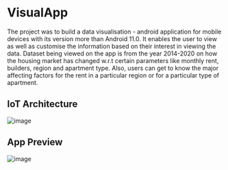 # VisualApp
The project was to build a data visualisation - android application for mobile devices
with its version more than Android 11.0. It enables the user to view as well as customise
the information based on their interest in viewing the data. Dataset being viewed on the
app is from the year 2014-2020 on how the housing market has changed w.r.t certain
parameters like monthly rent, builders, region and apartment type. Also, users can get
to know the major affecting factors for the rent in a particular region or for a particular
type of apartment.

## IoT Architecture 
![image](https://user-images.githubusercontent.com/89976319/149640126-713f4993-cca3-4b5d-b54f-0f2da1fbf8a6.png)

## App Preview
![image](https://user-images.githubusercontent.com/89976319/149640088-16dd0c4e-8d65-4cfc-bcf6-e32f9ce97e45.png)

